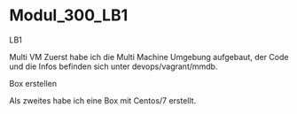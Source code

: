 # Modul_300_LB1
LB1

Multi VM
Zuerst habe ich die Multi Machine Umgebung aufgebaut, der Code und die Infos befinden sich unter devops/vagrant/mmdb.

Box erstellen


Als zweites habe ich eine Box mit Centos/7 erstellt.

